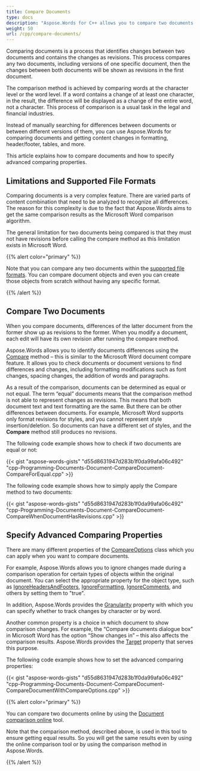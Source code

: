 ```yaml
---
title: Compare Documents
type: docs
description: "Aspose.Words for C++ allows you to compare two documents in any supported formats and shows content changes. You can apply advanced options when comparing."
weight: 50
url: /cpp/compare-documents/
---
```


Comparing documents is a process that identifies changes between two documents and contains the changes as revisions. This process compares any two documents, including versions of one specific document, then the changes between both documents will be shown as revisions in the first document.

The comparison method is achieved by comparing words at the character level or the word level. If a word contains a change of at least one character, in the result, the difference will be displayed as a change of the entire word, not a character. This process of comparison is a usual task in the legal and financial industries.

Instead of manually searching for differences between documents or between different versions of them, you can use Aspose.Words for comparing documents and getting content changes in formatting, header/footer, tables, and more.

This article explains how to compare documents and how to specify advanced comparing properties.

## Limitations and Supported File Formats

Comparing documents is a very complex feature. There are varied parts of content combination that need to be analyzed to recognize all differences. The reason for this complexity is due to the fact that Aspose.Words aims to get the same comparison results as the Microsoft Word comparison algorithm.

The general limitation for two documents being compared is that they must not have revisions before calling the compare method as this limitation exists in Microsoft Word.

{{% alert color="primary" %}}

Note that you can compare any two documents within the [supported file formats](https://docs.aspose.com/words/cpp/supported-document-formats/). You can compare document objects and even you can create those objects from scratch without having any specific format.

{{% /alert %}}

## Compare Two Documents

When you compare documents, differences of the latter document from the former show up as revisions to the former. When you modify a document, each edit will have its own revision after running the compare method.

Aspose.Words allows you to identify documents differences using the [Compare](https://apireference.aspose.com/words/cpp/class/aspose.words.document#ac7197138e35891d449cd3c1c9cc457a9) method – this is similar to the Microsoft Word document compare feature. It allows you to check documents or document versions to find differences and changes, including formatting modifications such as font changes, spacing changes, the addition of words and paragraphs.

As a result of the comparison, documents can be determined as equal or not equal. The term “equal” documents means that the comparison method is not able to represent changes as revisions. This means that both document text and text formatting are the same. But there can be other differences between documents. For example, Microsoft Word supports only format revisions for styles, and you cannot represent style insertion/deletion. So documents can have a different set of styles, and the **Compare** method still produces no revisions.

The following code example shows how to check if two documents are equal or not:

{{< gist "aspose-words-gists" "d55d8631947d283b1f0da99afa06c492" "cpp-Programming-Documents-Document-CompareDocument-CompareForEqual.cpp" >}}

The following code example shows how to simply apply the Compare method to two documents:

{{< gist "aspose-words-gists" "d55d8631947d283b1f0da99afa06c492" "cpp-Programming-Documents-Document-CompareDocument-CompareWhenDocumentHasRevisions.cpp" >}}

## Specify Advanced Comparing Properties

There are many different properties of the [CompareOptions](https://apireference.aspose.com/words/cpp/class/aspose.words.compare_options/) class which you can apply when you want to compare documents.

For example, Aspose.Words allows you to ignore changes made during a comparison operation for certain types of objects within the original document. You can select the appropriate property for the object type, such as [IgnoreHeadersAndFooters](https://apireference.aspose.com/words/cpp/class/aspose.words.compare_options#a4b63d68eb2a5d39bea39aeb9c757bf31), [IgnoreFormatting](https://apireference.aspose.com/words/cpp/class/aspose.words.compare_options#a68b6b668cec82873813d2f5bb8abde46), [IgnoreComments](https://apireference.aspose.com/words/cpp/class/aspose.words.compare_options#a0f3c55c85f6d5e380a4e0aa0f7b91599), and others by setting them to "true".

In addition, Aspose.Words provides the [Granularity](https://apireference.aspose.com/words/cpp/class/aspose.words.compare_options#a14c4731651de1c44e602db44a0a00313) property with which you can specify whether to track changes by character or by word.

Another common property is a choice in which document to show comparison changes. For example, the “Compare documents dialogue box” in Microsoft Word has the option “Show changes in” – this also affects the comparison results. Aspose.Words provides the [Target](https://apireference.aspose.com/words/cpp/class/aspose.words.compare_options#a6e6c83877657a81cb905e636d451a09e) property that serves this purpose.

The following code example shows how to set the advanced comparing properties:

{{< gist "aspose-words-gists" "d55d8631947d283b1f0da99afa06c492" "cpp-Programming-Documents-Document-CompareDocument-CompareDocumentWithCompareOptions.cpp" >}}


{{% alert color="primary" %}}

You can compare two documents online by using the [Document comparison online](https://products.aspose.app/words/comparison) tool.

Note that the comparison method, described above, is used in this tool to ensure getting equal results. So you will get the same results even by using the online comparison tool or by using the comparison method in Aspose.Words.

{{% /alert %}}
